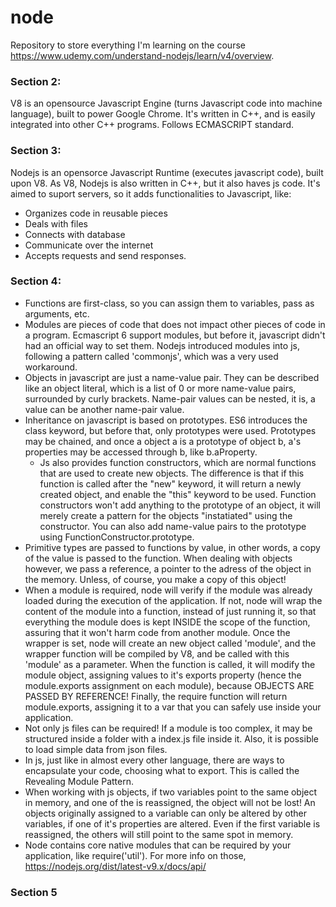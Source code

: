 # node
Repository to store everything I'm learning on the course https://www.udemy.com/understand-nodejs/learn/v4/overview.

### Section 2:

V8 is an opensource Javascript Engine (turns Javascript code into machine language), built to power Google Chrome.
It's written in C++, and is easily integrated into other C++ programs.
Follows ECMASCRIPT standard.

### Section 3:

Nodejs is an opensorce Javascript Runtime (executes javascript code), built upon V8. As V8, Nodejs is also written in C++, but it also haves js code. It's aimed to suport servers, so it adds functionalities to Javascript, like:
* Organizes code in reusable pieces
* Deals with files
* Connects with database
* Communicate over the internet
* Accepts requests and send responses.

### Section 4:

* Functions are first-class, so you can assign them to variables, pass as arguments, etc.
* Modules are pieces of code that does not impact other pieces of code in a program. Ecmascript 6 support modules, but before it, javascript didn't had an official way to set them. Nodejs introduced modules into js, following a pattern called 'commonjs', which was a very used workaround.
* Objects in javascript are just a name-value pair. They can be described like an object literal, which is a list of 0 or more name-value pairs, surrounded by curly brackets. Name-pair values can be nested, it is, a value can be another name-pair value.
* Inheritance on javascript is based on prototypes. ES6 introduces the class keyword, but before that, only prototypes were used. Prototypes may be chained, and once a object a is a prototype of object b, a's properties may be accessed through b, like b.aProperty.
    * Js also provides function constructors, which are normal functions that are used to create new objects. The difference is that if this function is called after the "new" keyword, it will return a newly created object, and enable the "this" keyword to be used. Function constructors won't add anything to the prototype of an object, it will merely create a pattern for the objects "instatiated" using the constructor. You can also add name-value pairs to the prototype using FunctionConstructor.prototype.
* Primitive types are passed to functions by value, in other words, a copy of the value is passed to the function. When dealing with objects however, we pass a reference, a pointer to the adress of the object in the memory. Unless, of course, you make a copy of this object! 
* When a module is required, node will verify if the module was already loaded during the execution of the application. If not, node will wrap the content of the module into a function, instead of just running it, so that everything the module does is kept INSIDE the scope of the function, assuring that it won't harm code from another module. Once the wrapper is set, node will create an new object called 'module', and the wrapper function will be compiled by V8, and be called with this 'module' as a parameter. When the function is called, it will modify the module object, assigning values to it's exports property (hence the module.exports assignment on each module), because OBJECTS ARE PASSED BY REFERENCE! Finally, the require function will return module.exports, assigning it to a var that you can safely use inside your application.
* Not only js files can be required! If a module is too complex, it may be structured inside a folder with a index.js file inside it. Also, it is possible to load simple data from json files.
* In js, just like in almost every other language, there are ways to encapsulate your code, choosing what to export. This is called the Revealing Module Pattern. 
* When working with js objects, if two variables point to the same object in memory, and one of the is reassigned, the object will not be lost! An objects originally assigned to a variable can only be altered by other variables, if one of it's properties are altered. Even if the first variable is reassigned, the others will still point to the same spot in memory.
* Node contains core native modules that can be required by your application, like require('util'). For more info on those, https://nodejs.org/dist/latest-v9.x/docs/api/

### Section 5

